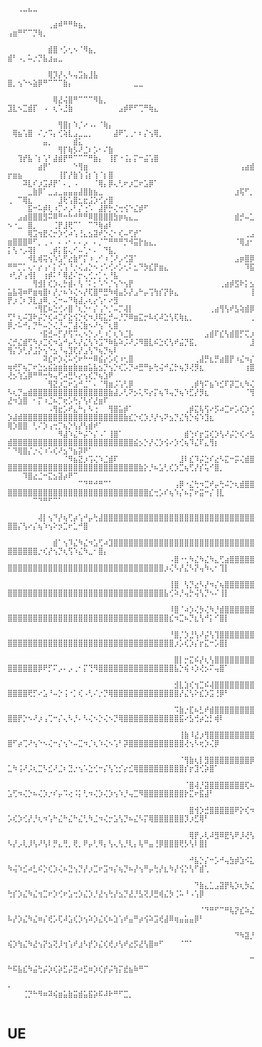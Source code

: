 ⠀⠀⢀⣀⣄⣀⠀⠀⠀⠀⠀⠀⠀⠀⠀⠀⠀⠀⠀⠀⠀⠀⠀⠀⠀⠀⠀⠀⠀⠀⠀⠀⠀⠀⠀⠀⠀⠀⠀⠀⠀⠀⠀⠀⠀⠀⠀⠀⠀⠀⠀⠀⠀⠀⠀⠀⠀⠀⠀⠀⠀⠀⠀⠀⠀⠀⠀⠀⠀⠀⠀⠀⠀⠀⠀⠀⠀⠀⠀⠀⠀⠀⠀⠀⠀⠀⠀⠀⠀⠀⠀⠀⠀⠀⠀⠀⠀⠀⠀⠀⠀⠀⠀⠀⠀⠀⢀⣴⠾⠛⠛⠷⣦⡀⠀⠀⠀⠀⠀⠀
⢠⣶⠛⠋⠉⡙⢷⡀⠀⠀⠀⠀⠀⠀⠀⠀⠀⠀⠀⠀⠀⠀⠀⠀⠀⠀⠀⠀⠀⠀⠀⠀⠀⠀⠀⠀⠀⠀⠀⠀⠀⠀⠀⠀⠀⠀⠀⠀⠀⠀⠀⠀⠀⠀⠀⠀⠀⠀⠀⠀⠀⠀⠀⠀⠀⠀⠀⠀⠀⠀⠀⠀⠀⠀⠀⠀⠀⠀⠀⠀⠀⠀⠀⠀⠀⠀⠀⠀⠀⠀⠀⠀⠀⠀⠀⠀⠀⠀⠀⠀⠀⠀⠀⠀⠀⠀⣾⣿⠐⡡⢂⠢⠈⠻⣦⡀⠀⠀⠀⠀
⣾⠃⠠⡀⠥⡐⡙⣧⣰⣤⣀⠀⠀⠀⠀⠀⠀⠀⠀⠀⠀⠀⠀⠀⠀⠀⠀⠀⠀⠀⠀⠀⠀⠀⠀⠀⠀⠀⠀⠀⠀⠀⠀⠀⠀⠀⠀⠀⠀⠀⠀⠀⠀⠀⠀⠀⠀⠀⠀⠀⠀⠀⠀⠀⠀⠀⠀⠀⠀⠀⠀⠀⠀⠀⠀⠀⠀⠀⠀⠀⠀⠀⠀⠀⠀⠀⠀⠀⠀⠀⠀⠀⠀⠀⠀⠀⠀⠀⠀⠀⠀⠀⠀⠀⠀⠀⢿⡹⡜⢄⠣⢤⣩⣦⣸⣧⠀⠀⠀⠀
⣿⡀⢢⠑⠢⣵⡿⠛⠉⠉⠉⣷⡄⠀⠀⠀⠀⠀⠀⠀⠀⠀⠀⠀⠀⣀⣀⠀⠀⠀⠀⠀⠀⠀⠀⠀⠀⠀⠀⠀⠀⠀⠀⠀⠀⠀⠀⠀⠀⠀⠀⠀⠀⠀⠀⠀⠀⠀⠀⠀⠀⠀⠀⠀⠀⠀⠀⠀⠀⠀⠀⠀⠀⠀⠀⠀⠀⠀⠀⠀⠀⠀⠀⠀⠀⠀⠀⠀⠀⠀⠀⠀⠀⠀⠀⠀⠀⠀⠀⠀⠀⠀⠀⠀⠀⠀⠀⢿⣜⢬⣿⠛⠉⠉⠉⠻⣧⡀⠀⠀
⣹⣇⠢⣉⣾⡏⠀⠠⠀⢆⠡⣘⣷⠀⠀⠀⠀⠀⠀⠀⠀⠀⣠⡾⠟⠋⢉⠛⢷⣄⠀⠀⠀⠀⠀⠀⠀⠀⠀⠀⠀⠀⠀⠀⠀⠀⠀⠀⠀⠀⠀⠀⠀⠀⠀⠀⠀⠀⠀⠀⠀⠀⠀⠀⠀⠀⠀⠀⠀⠀⠀⠀⠀⠀⠀⠀⠀⠀⠀⠀⠀⠀⠀⠀⠀⠀⠀⠀⠀⠀⠀⠀⠀⠀⠀⠀⠀⠀⠀⠀⠀⠀⠀⠀⠀⠀⠀⠀⢻⣿⡆⠱⡈⠔⠠⠄⠈⢷⡄⠀
⠀⢿⣦⢡⣿⠀⠌⡐⠩⡄⢊⢵⣇⣠⣀⣀⡀⠀⠀⠀⠀⣼⠟⢁⢀⠂⠆⡌⢢⢿⡀⠀⠀⠀⠀⠀⠀⠀⠀⠀⠀⠀⠀⠀⠀⠀⠀⠀⠀⠀⠀⠀⠀⠀⠀⠀⣤⡀⠀⠀⠀⠀⣾⣅⠀⠀⠀⠀⠀⠀⠀⠀⠀⠀⠀⠀⠀⠀⠀⠀⠀⠀⠀⠀⠀⠀⠀⠀⠀⠀⠀⠀⠀⠀⠀⠀⠀⠀⠀⠀⠀⠀⠀⠀⠀⠀⠀⠀⢻⡏⢷⡣⠜⣈⠆⡡⠂⠌⣷⠀
⠀⠀⢹⡞⣧⠈⡆⢡⠃⣼⣾⡟⠛⠉⠉⠉⠛⣷⡄⠀⢸⡏⠐⢨⡄⡍⠒⣬⢡⣿⠀⠀⠀⠀⠀⠀⠀⠀⠀⠀⠀⠀⠀⠀⠀⠀⠀⠀⠀⠀⠀⠀⠀⠀⠀⣴⡟⠁⠀⠀⠀⠀⠑⢻⣶⠀⠀⠀⠀⠀⠀⠀⠀⠀⠀⠀⠀⠀⠀⠀⠀⠀⠀⠀⠀⠀⠀⠀⠀⠀⠀⠀⠀⠀⠀⢠⣴⣾⡖⣶⣦⠀⠀⠀⠀⠀⠀⠀⢸⡏⡜⣷⢱⢨⡆⢱⠈⡆⣿⠀
⠀⠀⠀⠽⣇⠎⡰⣩⡼⡟⠁⠄⡀⠠⠀⠀⠀⠈⢿⡄⡿⢄⢃⠖⡰⣉⠖⣡⡿⠁⠀⠀⠀⠀⠀⠀⠀⠀⠀⠀⠀⠀⠀⠀⠀⠀⠀⠀⠀⠀⠀⠀⠀⣀⣷⡿⠁⣀⣠⣀⣤⣤⣤⣼⣿⣷⣦⣀⠀⠀⠀⠀⠀⠀⠀⠀⠀⠀⠀⠀⠀⠀⠀⠀⠀⠀⠀⠀⠀⠀⠀⠀⠀⠀⣰⢯⠋⡀⢀⠀⠉⢿⣆⠀⠀⠀⠀⠀⣸⢗⢡⣿⣂⣖⣨⡱⢊⡔⣿⠀
⠀⠀⠀⠀⣯⠒⠥⡾⢇⠰⡉⠔⡠⠃⡌⢐⠡⠀⣼⡟⡓⢌⢒⢪⠑⣌⡾⠋⠀⠀⠀⠀⠀⠀⠀⠀⠀⠀⠀⠀⠀⠀⠀⠀⠀⠀⠀⠀⠀⠀⠀⣠⣴⣿⣿⣿⣻⠭⠿⠛⠒⠓⠚⠛⠛⠿⣿⣿⣿⣿⣳⡶⢦⣄⣀⠀⠀⠀⠀⠀⠀⠀⠀⠀⠀⠀⠀⠀⠀⠀⠀⠀⠀⠀⣾⡚⠤⣁⠢⠐⣀⠀⣿⡀⠀⠀⠀⢈⡟⣸⢟⠉⠁⠀⠉⠙⢷⣴⠇⠀
⠀⠀⠀⠀⢿⣩⢲⣟⢌⡒⡱⢊⠴⢡⢘⣄⣢⣽⠞⡑⢌⠂⢎⠤⢋⡞⠁⠀⠀⠀⠀⠀⠀⠀⠀⠀⠀⠀⠀⠀⠀⠀⠀⠀⠀⠀⠀⢀⣠⣶⣿⣿⣿⠿⠋⡀⢀⠠⠀⠄⠠⠂⠄⠄⡠⠀⠄⡈⠉⠛⠛⠛⡙⠺⣭⡗⣦⣄⡀⠀⠀⠀⠀⠀⠀⠀⠀⠀⠀⠀⠀⠀⠀⠀⠈⢿⣰⠂⡅⢣⠐⡠⢽⡇⠀⠀⢀⡾⡅⣯⢄⠊⠤⢁⠂⠄⠀⠙⣧⡀
⠀⠀⠀⠀⠺⣇⢾⢭⢢⠱⣡⠋⣔⣷⠋⡍⠰⢀⠊⠰⢈⠜⡠⢊⣽⠁⠀⠀⠀⠀⠀⠀⠀⠀⠀⠀⠀⠀⠀⠀⠀⠀⠀⠀⠀⣠⡶⣿⡿⠛⠛⡉⡁⢄⠂⡔⢠⠂⡅⢊⢡⠘⡐⢌⣠⡑⠢⢐⠡⢊⠔⡡⢂⠅⣂⠙⡳⣎⡟⣶⣄⠀⠀⠀⠀⠀⠀⠀⠀⠀⠀⠀⠀⠀⠀⠀⠹⣯⠰⢃⡜⢠⢺⡇⠀⢰⡾⠅⠃⢿⣜⠌⡒⢄⢊⡐⡁⢂⠘⣧
⠀⠀⠀⠀⠀⢻⣺⡇⢎⡱⢄⡓⣾⠄⢣⠈⠅⡂⠡⠑⡈⢢⠑⢢⡟⠀⠀⠀⠀⠀⠀⠀⠀⠀⠀⠀⠀⠀⠀⠀⠀⠀⢀⣴⡾⣫⠗⡅⣢⣥⣧⢽⠶⠟⣶⢶⣿⠆⡜⡐⠦⠱⢌⠢⡜⢏⣿⠛⣛⠳⢾⣤⡣⡜⣠⠓⡤⢩⢳⡎⡝⡷⣄⠀⠀⠀⠀⠀⠀⠀⠀⠀⠀⠀⠀⠀⠀⢸⡟⡰⢈⠆⡹⣇⣰⠿⡀⢌⠒⠤⠙⢷⣼⡠⢆⡔⢡⠂⠔⣻
⠀⠀⠀⠀⠀⠐⢻⣏⠦⣑⢊⠔⣿⠈⢆⡑⠂⡌⢠⠑⡈⠤⡉⢼⡇⠀⠀⠀⠀⠀⠀⠀⠀⠀⠀⠀⠀⠀⠀⠀⢀⣴⢻⢣⠞⣣⢵⣾⡿⢋⠃⢆⠬⣹⠗⡬⡑⢎⠴⣉⠎⣕⢪⡑⢎⠲⡸⢯⣅⡚⠤⡘⡙⠿⣶⣍⡒⠧⢎⠼⣑⢣⢏⢷⣆⡀⠀⠀⠀⠀⠀⠀⠀⠀⠀⠀⠀⢀⡿⡐⠥⠚⡄⡙⠓⠤⡑⢌⡘⠤⡉⣼⢌⣷⠢⠜⢢⠉⢆⣿
⠀⠀⠀⠀⠀⠀⠐⣯⣚⠤⡋⡜⢫⠩⢄⠢⡑⡠⢃⠰⡁⢆⠱⣈⡧⠀⠀⠀⠀⠀⠀⠀⠀⠀⠀⠀⠀⠀⠀⣠⣾⠏⣎⢣⣾⣿⡋⢍⡰⢌⡚⣌⣾⢋⠳⡰⣉⢎⠲⣡⠚⡤⠣⡜⣌⢣⠱⣩⠙⠷⣧⠵⡨⠜⡨⠻⣿⣇⠮⣑⢎⢣⠞⣬⡙⣯⡀⠀⠀⠀⠀⠀⠀⠀⠀⠀⠀⣸⢻⡌⡱⢃⡜⣨⡕⢢⠑⣢⠘⢤⣹⢏⡜⣠⢣⠙⢦⡙⢦⠇
⠀⠀⠀⠀⠀⠀⠀⠽⣎⠖⡱⢌⠥⢊⠖⠓⠒⠿⣮⡔⡡⢎⠰⢂⣿⠀⠀⠀⠀⠀⠀⠀⠀⠀⠀⠀⠀⢀⣼⡛⣆⡛⣴⣿⡟⠰⣌⠲⡌⢶⢞⡋⢦⡉⠖⣑⣢⣮⣵⣶⣷⣶⣷⣶⣶⣥⣧⣢⡙⢢⡑⢎⡡⡙⠴⣛⠛⡦⢓⢬⠚⣌⡓⢦⡹⢜⡻⣆⠀⠀⠀⠀⠀⠀⠀⠀⢰⣿⢜⡢⢱⣡⡿⠛⠛⢒⠳⢤⢋⠴⣛⠣⡔⢢⢎⡙⢦⣱⠟⠀
⠀⠀⠀⠀⠀⠀⠀⠀⢻⣝⡰⣉⠖⣡⠚⣈⠁⠄⠈⢻⣶⡨⢡⢃⡿⠀⠀⠀⠀⠀⠀⠀⠀⠀⠀⠀⢀⡾⢳⠍⣦⠱⣊⠏⡽⣉⢆⠳⢌⠣⢆⡙⣤⣾⣿⣿⣿⣿⣿⣿⣿⣿⣿⣿⣿⣿⣿⣿⣿⣷⣼⡠⢃⠝⡢⢅⠫⡔⡍⢦⠹⢤⡙⢦⠱⣋⡜⡻⣆⠀⠀⠀⠀⠀⠀⠀⠈⢻⣜⠲⣱⣿⠀⠂⡍⠰⣈⠦⡉⢖⡡⢓⡌⢣⠎⣜⣶⠏⠀⠀
⠀⠀⠀⠀⠀⠀⠀⠀⠠⢻⣖⡡⠞⣄⠓⡄⠣⢐⠀⠀⢻⣿⣥⡾⠁⠀⠀⠀⠀⠀⠀⠀⠀⠀⠀⢀⡾⣍⢧⢫⠔⡫⠴⣉⠖⡡⢎⡱⢊⡱⣼⣾⣿⣿⣿⣿⣿⣿⣿⣿⣿⣿⣿⣿⣿⣿⣿⣿⣿⣿⣿⣿⣷⣎⡑⢎⡱⡘⡜⢢⠝⣢⡙⣌⢳⡑⢮⠱⣹⣆⠀⠀⠀⠀⠀⠀⠀⠈⢿⡱⣿⣿⠀⢃⠌⡱⢠⢒⡉⢦⡑⢣⡜⢣⣾⠞⠁⠀⠀⠀
⠀⠀⠀⠀⠀⠀⠀⠀⠀⠀⠻⣼⠱⣌⠓⡬⠑⡌⠠⠁⢸⣿⠁⠀⠀⠀⠀⠀⠀⠀⠀⠀⠀⠀⠀⣾⢑⠎⡖⣩⢎⡱⢣⠜⡬⡑⢎⠔⣣⣾⣿⣿⣿⣿⣿⣿⣿⣿⣿⣿⣿⣿⣿⣿⣿⣿⣿⣿⣿⣿⣿⣿⣿⣿⣮⡢⡑⡜⢌⡱⢪⠔⡱⢊⢦⠹⣌⠏⣄⢻⡆⠀⠀⠀⠀⠀⠀⠀⠁⠙⢿⣿⡌⡐⢌⠰⠡⢎⠜⣢⠙⣦⡽⠟⠁⠀⠀⠀⠀⠀
⠀⠀⠀⠀⠀⠀⠀⠀⠀⠀⠀⠈⠻⣦⣝⡰⢩⢌⠱⣈⣾⠏⠀⠀⠀⠀⠀⠀⠀⠀⠀⠀⠀⠀⣸⠇⣎⠹⡬⣑⠎⣔⠣⣍⠒⡭⢌⣾⣿⣿⣿⣿⣿⣿⣿⣿⣿⣿⣿⣿⣿⣿⣿⣿⣿⣿⣿⣿⣿⣿⣿⣿⣿⣿⣿⣷⡕⡘⠦⣡⢃⢎⡱⣉⢦⢋⡜⡎⢥⠊⣿⡀⠀⠀⠀⠀⠀⠀⠀⠀⠀⠹⣿⣔⣈⠒⣍⣢⣽⡴⠟⠉⠀⠀⠀⠀⠀⠀⠀⠀
⠀⠀⠀⠀⠀⠀⠀⠀⠀⠀⠀⠀⠀⠀⠉⠙⠛⠚⠛⠉⠁⠀⠀⠀⠀⠀⠀⠀⠀⠀⠀⠀⠀⢠⡿⠐⣌⢓⠲⣉⠞⡤⢓⠬⡑⢆⣾⣿⣿⣿⣿⣿⣿⣿⣿⣿⣿⣿⣿⣿⣿⣿⣿⣿⣿⣿⣿⣿⣿⣿⣿⣿⣿⣿⣿⣿⣿⣎⢒⡡⠎⢦⠱⡌⠦⡍⠖⣭⠒⡌⢸⣇⠀⠀⠀⠀⠀⠀⠀⠀⠀⠀⠀⠉⠙⠛⠋⠉⠁⠀⠀⠀⠀⠀⠀⠀⠀⠀⠀⠀
⠀⠀⠀⠀⠀⠀⠀⠀⠀⠀⠀⠀⠀⠀⠀⠀⠀⠀⠀⠀⠀⠀⠀⠀⠀⠀⠀ ⠀⠀⠀⠀⠀⠀⢼⡇⢢⠙⡜⢦⢋⡴⢡⠚⡤⢓⣼⣿⣿⣿⣿⣿⣿⣿⣿⣿⣿⣿⣿⣿⣿⣿⣿⣿⣿⣿⣿⣿⣿⣿⣿⣿⣿⣿⣿⣿⣿⣿⣿⡌⢣⠔⡌⢦⠱⢢⠕⡲⣉⠖⣁⠚⣿⠀⠀⠀⠀⠀⠀⠀⠀⠀⠀⠀⠀⠀⠀⠀⠀⠀⠀⠀⠀⠀⠀⠀⠀⠀⠀⠀⠀
⠀⠀⠀⠀⠀⠀⠀⠀⠀⠀⠀⠀⠀⠀⠀⠀⠀⠀⠀⠀⠀⠀⠀⠀ ⠀⠀⠀⠀⠀⠀⠀⠀⠀⣾⠁⢢⠹⣌⠳⣌⠲⣡⢋⠴⣹⣿⣿⣿⣿⣿⣿⣿⣿⣿⣿⣿⣿⣿⣿⣿⣿⣿⣿⣿⣿⣿⣿⣿⣿⣿⣿⣿⣿⣿⣿⣿⣿⣿⣿⡐⢎⡜⢢⡙⢆⢫⠱⣌⠳⣀⠂⣿⡄⠀⠀⠀⠀⠀⠀⠀⠀⠀⠀⠀⠀⠀⠀⠀⠀⠀⠀⠀⠀⠀⠀⠀⠀⠀⠀⠀
⠀⠀⠀⠀⠀⠀⠀⠀⠀⠀⠀⠀⠀⠀⠀⠀⠀⠀⠀⠀⠀⠀⠀⠀⠀⠀⠀⠀⠀⠀⠀⠀⠠⣿⠐⢂⠳⣌⠳⣌⠳⣄⢋⣴⣿⣿⣿⣿⣿⣿⣿⣿⣿⣿⣿⣿⣿⣿⣿⣿⣿⣿⣿⣿⣿⣿⣿⣿⣿⣿⣿⣿⣿⣿⣿⣿⣿⣿⣿⣿⡰⢌⠣⡜⣌⠣⡝⢤⠳⢄⠂⢹⡇⠀⠀⠀⠀⠀⠀⠀⠀⠀⠀⠀⠀⠀⠀⠀⠀⠀⠀⠀⠀⠀⠀⠀⠀⠀⠀⠀
⠀⠀⠀⠀⠀⠀⠀⠀⠀⠀⠀⠀⠀⠀⠀⠀⠀⠀⠀⠀⠀⠀⠀⠀⠀⠀⠀⠀⠀⠀⠀⠀⢸⣿⠀⢣⡙⣔⠣⡜⠲⡌⢦⣿⣿⣿⣿⣿⣿⣿⣿⣿⣿⣿⣿⣿⣿⣿⣿⣿⣿⣿⣿⣿⣿⣿⣿⣿⣿⣿⣿⣿⣿⣿⣿⣿⣿⣿⣿⣿⣧⢊⠵⡘⢤⡓⢬⢣⡙⠢⠌⢸⡇⠀⠀⠀⠀⠀⠀⠀⠀⠀⠀⠀⠀⠀⠀⠀⠀⠀⠀⠀⠀⠀⠀⠀⠀⠀⠀⠀
⠀⠀⠀⠀⠀⠀⠀⠀⠀⠀⠀⠀⠀⠀⠀⠀⠀⠀⠀⠀⠀⠀⠀⠀⠀⠀⠀⠀⠀⠀⠀⠀⠸⣿⠈⠴⡱⢌⡳⢌⠳⡘⣾⣿⣿⣿⣿⣿⣿⣿⣿⣿⣿⣿⣿⣿⣿⣿⣿⣿⣿⣿⣿⣿⣿⣿⣿⣿⣿⣿⣿⣿⣿⣿⣿⣿⣿⣿⣿⣿⣿⣎⠲⣉⠦⡙⣆⢣⠚⡅⠊⣿⡇⠀⠀⠀⠀⠀⠀⠀⠀⠀⠀⠀⠀⠀⠀⠀⠀⠀⠀⠀⠀⠀⠀⠀⠀⠀⠀⠀
⠀⠀⠀⠀⠀⠀⠀⠀⠀⠀⠀⠀⠀⠀⠀⠀⠀⠀⠀⠀⠀⠀⠀⠀⠀⠀⠀⠀⠀⠀⠀⠀⠘⣿⡈⡱⣘⢣⠜⡬⢣⢹⣿⣿⣿⣿⣿⣿⣿⣿⣿⣿⣿⣿⣿⣿⣿⣿⣿⣿⣿⣿⣿⣿⣿⣿⣿⣿⣿⣿⣿⣿⣿⣿⣿⣿⣿⣿⣿⣿⣿⣿⡰⡡⢎⡱⡌⡖⣍⠒⡡⣿⡇⠀⠀⠀⠀⠀⠀⠀⠀⠀⠀⠀⠀⠀⠀⠀⠀⠀⠀⠀⠀⠀⠀⠀⠀⠀⠀⠀
⠀⠀⠀⠀⠀⠀⠀⠀⠀⠀⠀⠀⠀⠀⠀⠀⠀⠀⠀⠀⠀⠀⠀⠀⠀⠀⠀⠀⠀⠀⠀⠀⠀⣿⡇⡒⣍⠮⡜⢆⢣⣿⣿⣿⣿⣿⣿⣿⣿⣿⣿⣿⣿⣿⣿⡿⠟⡋⠍⡠⠄⡠⢀⠂⡍⢙⠻⣿⣿⣿⣿⣿⣿⣿⣿⣿⣿⣿⣿⣿⣿⣿⣧⡑⢮⠰⡱⢜⡢⠍⢤⣿⠁⠀⠀⠀⠀⠀⠀⠀⠀⠀⠀⠀⠀⠀⠀⠀⠀⠀⠀⠀⠀⠀⠀⠀⠀⠀⠀⠀
⠀⠀⠀⠀⠀⠀⠀⠀⠀⠀⠀⠀⠀⠀⠀⠀⠀⠀⠀⠀⠀⠀⠀⠀⠀⠀⠀⠀⠀⠀⠀⠀⠀⣺⣇⣱⢎⢲⣉⠮⢼⣿⣿⣿⣿⣿⣿⣿⣿⣿⣿⣿⣿⢟⡋⠔⣡⠘⠤⡑⢨⠐⡁⢎⠠⢃⠌⡐⡙⢿⣿⣿⣿⣿⣿⣿⣿⣿⣿⣿⣿⣿⣿⡜⣌⢣⠕⣎⡱⣩⢘⡿⠃⠀⠀⠀⠀⠀⠀⠀⠀⠀⠀⠀⠀⠀⠀⠀⠀⠀⠀⠀⠀⠀⠀⠀⠀⠀⠀⠀
⠀⠀⠀⠀⠀⠀⠀⠀⠀⠀⠀⠀⠀⠀⠀⠀⠀⠀⠀⠀⠀⠀⠀⠀⠀⠀⠀⠀⠀⠀⠀⠀⠀⠩⣷⡐⣏⠦⣃⠞⣾⣿⣿⣿⣿⣿⣿⣿⣿⣿⣿⡟⡑⠢⠜⡰⢠⢉⠒⡌⢄⠣⡘⠄⠣⢌⠢⡑⢌⠢⡙⢿⣿⣿⣿⣿⣿⣿⣿⣿⣿⣿⣿⣯⠔⣣⢚⡴⣑⡃⢾⠇⠀⠀⠀⠀⠀⠀⠀⠀⠀⠀⠀⠀⠀⠀⠀⠀⠀⠀⠀⠀⠀⠀⠀⠀⠀⠀⠀⠀
⠀⠀⠀⠀⠀⠀⠀⠀⠀⠀⠀⠀⠀⠀⠀⠀⠀⠀⠀⠀⠀⠀⠀⠀⠀⠀⠀⠀⠀⠀⠀⠀⠀⠀⢸⣷⠸⣜⡰⢻⣿⣿⣿⣿⣿⣿⣿⣿⣿⣿⠋⡴⢉⠜⢢⠑⠢⢌⠒⡌⢢⠑⠤⣉⠲⡈⢆⠱⢌⠢⢡⠃⡽⣿⣿⣿⣿⣿⣿⣿⣿⣿⣿⣿⢜⢢⠣⢖⡱⢌⡿⠀⠀⠀⠀⠀⠀⠀⠀⠀⠀⠀⠀⠀⠀⠀⠀⠀⠀⠀⠀⠀⠀⠀⠀⠀⠀⠀⠀⠀
⠀⠀⠀⠀⠀⠀⠀⠀⠀⠀⠀⠀⠀⠀⠀⠀⠀⠀⠀⠀⠀⠀⠀⠀⠀⠀⠀⠀⠀⠀⠀⠀⠀⠀⠈⢻⣷⢆⡇⣻⣿⣿⣿⣿⣿⣿⣿⣿⡿⣁⠳⢨⠜⡨⢆⣉⠣⣊⠜⣈⠆⣙⡐⢢⠡⣑⢊⠒⡌⢣⢑⡊⡔⣊⢿⣿⣿⣿⣿⣿⣿⣿⣿⣿⡎⡖⣹⢊⡵⣿⠁⠀⠀⠀⠀⠀⠀⠀⠀⠀⠀⠀⠀⠀⠀⠀⠀⠀⠀⠀⠀⠀⠀⠀⠀⠀⠀⠀⠀⠀
⠀⠀⠀⠀⠀⠀⠀⠀⠀⠀⠀⠀⠀⠀⠀⠀⠀⠀⠀⠀⠀⠀⠀⠀⠀⠀⠀⠀⠀⠀⠀⠀⠀⠀⠀⠈⣿⢼⡘⣽⣿⣿⣿⣿⣿⣿⣿⢏⠦⣡⢋⠲⢌⡑⠦⢌⡱⡐⠎⡤⠩⢔⠨⡅⢃⠲⢌⡱⢌⡱⢢⠱⡘⢤⣉⠻⣿⣿⣿⣿⣿⣿⣿⣿⡗⣍⠖⣯⣼⠃⠀⠀⠀⠀⠀⠀⠀⠀⠀⠀⠀⠀⠀⠀⠀⠀⠀⠀⠀⠀⠀⠀⠀⠀⠀⠀⠀⠀⠀⠀
⠀⠀⠀⠀⠀⠀⠀⠀⠀⠀⠀⠀⠀⠀⠀⠀⠀⠀⠀⠀⠀⠀⠀⠀⠀⠀⠀⠀⠀⠀⠀⠀⠀⠀⠀⠀⣿⢺⡱⣚⣿⣿⣿⣿⣿⠟⡕⢎⠲⡡⢎⡱⢊⡜⡘⢆⠲⢡⠓⣌⠓⣌⠓⣌⢃⠳⣈⠲⢌⡒⣡⢣⡙⠦⣌⠣⡍⢿⣿⣿⣿⣿⣿⣿⡹⡰⣋⢿⠃⠀⠀⠀⠀⠀⠀⠀⠀⠀⠀⠀⠀⠀⠀⠀⠀⠀⠀⠀⠀⠀⠀⠀⠀⠀⠀⠀⠀⠀⠀⠀
⠀⠀⠀⠀⠀⠀⠀⠀⠀⠀⠀⠀⠀⠀⠀⠀⠀⠀⠀⠀⠀⠀⠀⠀⠀⠀⠀⠀⠀⠀⠀⠀⠀⠀⠀⠀⢿⡟⡠⢇⠼⣻⠿⣟⢣⠟⡸⢜⢣⠣⡜⡠⢇⡸⢣⠜⢣⠇⡛⣄⢛⡀⢟⡀⠟⡤⢃⠻⡄⢣⢄⢣⡘⢇⡄⢧⠛⣤⢘⡿⣿⣿⣿⢟⡣⢣⠇⣿⡇⠀⠀⠀⠀⠀⠀⠀⠀⠀⠀⠀⠀⠀⠀⠀⠀⠀⠀⠀⠀⠀⠀⠀⠀⠀⠀⠀⠀⠀⠀⠀
⠀⠀⠀⠀⠀⠀⠀⠀⠀⠀⠀⠀⠀⠀⠀⠀⠀⠀⠀⠀⠀⠀⠀⠀⠀⠀⠀⠀⠀⠀⠀⠀⠀⠀⠀⠀⠚⣧⡑⡌⠒⡡⠚⢤⣳⡾⣱⠪⣅⠳⢬⠱⣊⠴⣃⠮⡑⢎⡱⢌⠦⣙⢢⡙⡜⡰⣉⠖⣩⠲⡌⢦⡙⠦⡜⢢⠛⡤⢓⡜⣆⠳⡜⢪⡑⢣⠋⣾⢁⠀⠀⠀⠀⠀⠀⠀⠀⠀⠀⠀⠀⠀⠀⠀⠀⠀⠀⠀⠀⠀⠀⠀⠀⠀⠀⠀⠀⠀⠀⠀
⠀⠀⠀⠀⠀⠀⠀⠀⠀⠀⠀⠀⠀⠀⠀⠀⠀⠀⠀⠀⠀⠀⠀⠀⠀⠀⠀⠀⠀⠀⠀⠀⠀⠀⠀⠀⠀⠙⣷⣄⣁⣠⣽⡟⢧⡱⢆⡳⣌⢓⡎⡱⣌⠳⣌⢲⣉⠖⡱⢊⠖⣡⢒⡱⣌⡱⡘⣜⢢⢓⡜⣢⡙⣜⡘⣣⢝⡸⣛⢾⣌⡳⢈⠥⠘⠠⢡⡿⠀⠀⠀⠀⠀⠀⠀⠀⠀⠀⠀⠀⠀⠀⠀⠀⠀⠀⠀⠀⠀⠀⠀⠀⠀⠀⠀⠀⠀⠀⠀⠀
⠀⠀⠀⠀⠀⠀⠀⠀⠀⠀⠀⠀⠀⠀⠀⠀⠀⠀⠀⠀⠀⠀⠀⠀⠀⠀⠀⠀⠀⠀⠀⠀⠀⠀⠀⠀⠀⠀⠈⠙⠛⠋⠉⠛⢧⡝⣎⠵⣌⠧⡜⡱⣌⠳⣌⠶⡌⢞⡡⢏⠼⣡⢎⡱⢢⠵⡱⣌⢎⠦⣱⢡⠞⣤⠛⡴⢪⠵⣩⢞⣼⠿⢶⣤⣥⣤⡿⠃⠀⠀⠀⠀⠀⠀⠀⠀⠀⠀⠀⠀⠀⠀⠀⠀⠀⠀⠀⠀⠀⠀⠀⠀⠀⠀⠀⠀⠀⠀⠀⠀
⠀⠀⠀⠀⠀⠀⠀⠀⠀⠀⠀⠀⠀⠀⠀⠀⠀⠀⠀⠀⠀⠀⠀⠀⠀⠀⠀⠀⠀⠀⠀⠀⠀⠀⠀⠀⠀⠀⠀⠀⠀⠀⠀⠀⠀⠙⠳⣽⡘⢮⡱⢳⣌⠳⣜⢢⡝⣢⢝⡸⢲⢡⠞⣰⠣⡞⡱⣌⢎⢞⡰⢣⠞⣔⡫⣜⢣⣿⠶⠋⠀⠀⠀⠈⠉⠁⠀⠀⠀⠀⠀⠀⠀⠀⠀⠀⠀⠀⠀⠀⠀⠀⠀⠀⠀⠀⠀⠀⠀⠀⠀⠀⠀⠀⠀⠀⠀⠀⠀⠀
⠀⠀⠀⠀⠀⠀⠀⠀⠀⠀⠀⠀⠀⠀⠀⠀⠀⠀⠀⠀⠀⠀⠀⠀⠀⠀⠀⠀⠀⠀⠀⠀⠀⠀⠀⠀⠀⠀⠀⠀⠀⠀⠀⠀⠀⠀⠀⠀⠉⠓⠯⣧⣎⠳⣬⢓⡬⡱⢎⡵⣋⡬⣛⠴⣋⠶⡱⢎⡞⡬⢳⡍⣞⣦⠷⠛⠉⠀⠀⠀⠀⠀⠀⠀⠀⠀⠀⠀⠀⠀⠀⠀⠀⠀⠀⠀⠀⠀⠀⠀⠀⠀⠀⠀⠀⠀⠀⠀⠀⠀⠀⠀⠀⠀⠀⠀⠀⠀⠀⠀
⠄⠀⠀⠀⠀⠀⠀⠀⠀⠀⠀⠀⠀⠀⠀⠀⠀⠀⠀⠀⠀⠀⠀⠀⠀⠀⠀⠀⠀⠀⠀⠀⠀⠀⠀⠀⠀⠀⠀⠀⠀⠀⠀⠀⠀⠀⠀⠀⠀⠀⠀⠀⢈⡙⠓⠻⠶⠽⢮⣶⣥⣷⣭⣾⣥⣯⡵⠯⠼⠗⠛⠋⣉⡀⠀⠀⠀⠀⠀⠀⠀⠀⠀⠀⠀⠀⠀⠀⠀⠀⠀⠀⠀⠀⠀⠀⠀⠀⠀⠀⠀⠀⠀⠀⠀⠀⠀⠀⠀⠀⠀⠀⠀⠀⠀⠀⠀⠀⠀⠀
# UE
